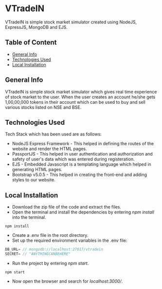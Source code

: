 # VTradeIN
VTradeIN is simple stock market simulator created using NodeJS, ExpressJS, MongoDB and EJS.

## Table of Content
* [General Info](#general-info)
* [Technologies Used](#technologies-used)
* [Local Installation](#local-installation)

## General Info
VTradeIN is simple stock market simulator which gives real time experience of stock market to the user. When the user creates an account he/she gets 1,00,00,000 tokens in their account which can be used to buy and sell various stocks listed on NSE and BSE.<br>

## Technologies Used
Tech Stack which has been used are as follows:<br>
* NodeJS Express Framework - This helped in defining the routes of the website and render the HTML pages.<br>
* PassportJS - This helped in user authentication and authorization and safety of user's data which was entered during registeration.<br>
* EJS - Embedded Javascript is a templating language which helped in generating HTML pages.<br>
* Bootstrap v5.0.5 - This helped in creating the front-end and adding styles to our website.

## Local Installation
* Download the zip file of the code and extract the files.
* Open the terminal and install the dependencies by entering *npm install* into the terminal.
```shell
npm install
```
* Create a .env file in the root directory.
* Set up the required environment variables in the .env file: 
```javascript
DB_URL= // mongodb://localhost:27017/vtradein
SECRET= // "ANYTHINGCANBEHERE"
```
* Run the project by entering *npm start*.
```shell
npm start
```
* Now open the browser and search for *localhost:3000/*.<br>
